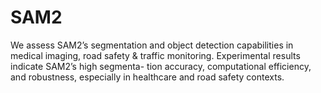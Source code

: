 # SAM2
We assess SAM2’s segmentation and object detection capabilities in medical imaging, road safety &amp; traffic monitoring. Experimental results indicate SAM2’s high segmenta- tion accuracy, computational efficiency, and robustness, especially in healthcare and road safety contexts.
